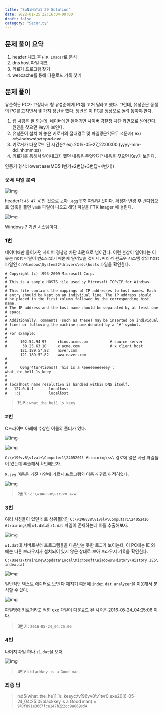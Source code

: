 ```yaml
---
title: "SuNiNaTaS 29 Solution"
date: 2022-01-25T22:16:04+09:00
draft: false
category: "Security"
---
```


## 문제 풀이 요약

1. header 체크 후 `FTK Imager`로 분석
2. dns host 파일 체크
3. 키로거 프로그램 찾기
4. webcache를 통해 다운로드 기록 찾기

## 문제 풀이

유준혁은 PC가 고장나서 형 유성준에게 PC를 고쳐 달라고 했다.
그런데, 유성준은 동생의 PC를 고치면서 몇 가지 장난을 했다.
당신은 이 PC를 정상으로 돌려 놓아야 한다.

1. 웹 서핑은 잘 되는데, 네이버에만 들어가면 사이버 경찰청 차단 화면으로 넘어간다. 원인을 찾으면 Key가 보인다.
2. 유성준이 설치 해 놓은 키로거의 절대경로 및 파일명은?(모두 소문자) ex) c:\windows\notepad.exe
3. 키로거가 다운로드 된 시간은? ex) 2016-05-27_22:00:00 (yyyy-mm-dd_hh:mm:ss)
4. 키로거를 통해서 알아내고자 했던 내용은 무엇인가? 내용을 찾으면 Key가 보인다.

인증키 형식: lowercase(MD5(1번키+2번답+3번답+4번키))

### 문제 파일 분석

![img](img/suninatas-29/1.png)

header가 `45 47 47`인 것으로 보아 `.egg` 압축 파일일 것이다. 확장자 변경 후 반디집으로 압축을 풀면 `vmdk` 파일이 나오고 해당 파일을 FTK Imager 에 올린다.

![img](img/suninatas-29/2.png)

Windows 7 기반 시스템이다.

### 1번

네이버에만 들어가면 사이버 경찰청 차단 화면으로 넘어간다. 이런 현상이 일어나는 이유는 host 파일이 변조되었기 때문에 일어났을 것이다. 따라서 윈도우 시스템 상의 host 파일인 `C:\Windows\System32\drivers\etc\hosts` 파일을 확인한다.

```
# Copyright (c) 1993-2009 Microsoft Corp.
#
# This is a sample HOSTS file used by Microsoft TCP/IP for Windows.
#
# This file contains the mappings of IP addresses to host names. Each
# entry should be kept on an individual line. The IP address should
# be placed in the first column followed by the corresponding host name.
# The IP address and the host name should be separated by at least one
# space.
#
# Additionally, comments (such as these) may be inserted on individual
# lines or following the machine name denoted by a '#' symbol.
#
# For example:
#
#      102.54.94.97     rhino.acme.com          # source server
#       38.25.63.10     x.acme.com              # x client host
       121.189.57.82    naver.com
       121.189.57.82    www.naver.com
#
#
#      C0ngr4tur4ti0ns!! This is a Keeeeeeeeeeey : what_the_he11_1s_keey
#
#
# localhost name resolution is handled within DNS itself.
#	127.0.0.1       localhost
#	::1             localhost
```

> 1번키: `what_the_he11_1s_keey`

### 2번

C드라이브 아래에 수상한 이름의 폴더가 있다.

![img](img/suninatas-29/3.png)

![img](img/suninatas-29/4.png)

`C:\v196vv8\v1valv\Computer1\24052016 #training\ss\` 경로에 많은 사진 파일들이 있는데 추출해서 확인해보자.

`5.jpg` 이름을 가진 파일에 키로거 프로그램의 이름과 경로가 적혀있다.

![img](img/suninatas-29/5.png)

> 2번키: `c:\v196vv8\v1tvr0.exe`

### 3번

여러 사진들이 있던 바로 상위폴더인 `C:\v196vv8\v1valv\Computer1\24052016 #training\`에 `w1.dat`과 `z1.dat` 파일이 존재하는데 이를 추출해보자.

![img](img/suninatas-29/7.png)

`w1.dat`에 서버로부터 프로그램들을 다운받는 듯한 로그가 보이는데, 이 PC에는 IE 외에는 다른 브라우저가 설치되어 있지 않은 상태로 보아 브라우저 기록을 확인한다.

`C:\Users\training\Appdata\Local\Microsoft\Windows\History\History.IE5\index.dat`

![img](img/suninatas-29/8.png)

일반적인 텍스트 에디터로 보면 다 깨지기 때문에 `index.dat analyzer`을 이용해서 분석할 수 있다.

![img](img/suninatas-29/9.png)

파일명에 키로거라고 적힌 exe 파일이 다운로드 된 시각은 2016-05-24_04:25:06 이다.

> 3번키: `2016-05-24_04:25:06`

### 4번

나머지 파일 하나 `z1.dat`을 보자.

![img](img/suninatas-29/6.png)

> 4번키: `blackkey is a Good man`

### 최종 답

> md5(what_the_he11_1s_keeyc:\v196vv8\v1tvr0.exe2016-05-24_04:25:06blackkey is a Good man) = `970f891e3667fce147b222cc9a8699d4`
